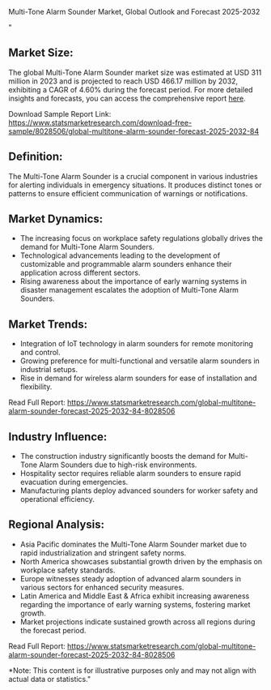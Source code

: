 Multi-Tone Alarm Sounder Market, Global Outlook and Forecast 2025-2032


"<html>
<h2>Market Size:</h2>
<p>The global Multi-Tone Alarm Sounder market size was estimated at USD 311 million in 2023 and is projected to reach USD 466.17 million by 2032, exhibiting a CAGR of 4.60% during the forecast period. For more detailed insights and forecasts, you can access the comprehensive report <a href='https://www.statsmarketresearch.com/global-multitone-alarm-sounder-forecast-2025-2032-84-8028506'>here</a>.</p>
<p>Download Sample Report Link: <a href='https://www.statsmarketresearch.com/download-free-sample/8028506/global-multitone-alarm-sounder-forecast-2025-2032-84'>https://www.statsmarketresearch.com/download-free-sample/8028506/global-multitone-alarm-sounder-forecast-2025-2032-84</a></p>

<h2>Definition:</h2>
<p>The Multi-Tone Alarm Sounder is a crucial component in various industries for alerting individuals in emergency situations. It produces distinct tones or patterns to ensure efficient communication of warnings or notifications.</p>

<h2>Market Dynamics:</h2>
<ul>
<li>The increasing focus on workplace safety regulations globally drives the demand for Multi-Tone Alarm Sounders.</li>
<li>Technological advancements leading to the development of customizable and programmable alarm sounders enhance their application across different sectors.</li>
<li>Rising awareness about the importance of early warning systems in disaster management escalates the adoption of Multi-Tone Alarm Sounders.</li>
</ul>

<h2>Market Trends:</h2>
<ul>
<li>Integration of IoT technology in alarm sounders for remote monitoring and control.</li>
<li>Growing preference for multi-functional and versatile alarm sounders in industrial setups.</li>
<li>Rise in demand for wireless alarm sounders for ease of installation and flexibility.</li>
</ul>
<p>Read Full Report: <a href='https://www.statsmarketresearch.com/global-multitone-alarm-sounder-forecast-2025-2032-84-8028506'>https://www.statsmarketresearch.com/global-multitone-alarm-sounder-forecast-2025-2032-84-8028506</a></p>

<h2>Industry Influence:</h2>
<ul>
<li>The construction industry significantly boosts the demand for Multi-Tone Alarm Sounders due to high-risk environments.</li>
<li>Hospitality sector requires reliable alarm sounders to ensure rapid evacuation during emergencies.</li>
<li>Manufacturing plants deploy advanced sounders for worker safety and operational efficiency.</li>
</ul>

<h2>Regional Analysis:</h2>
<ul>
<li>Asia Pacific dominates the Multi-Tone Alarm Sounder market due to rapid industrialization and stringent safety norms.</li>
<li>North America showcases substantial growth driven by the emphasis on workplace safety standards.</li>
<li>Europe witnesses steady adoption of advanced alarm sounders in various sectors for enhanced security measures.</li>
<li>Latin America and Middle East & Africa exhibit increasing awareness regarding the importance of early warning systems, fostering market growth.</li>
<li>Market projections indicate sustained growth across all regions during the forecast period.</li>
</ul>
<p>Read Full Report: <a href='https://www.statsmarketresearch.com/global-multitone-alarm-sounder-forecast-2025-2032-84-8028506'>https://www.statsmarketresearch.com/global-multitone-alarm-sounder-forecast-2025-2032-84-8028506</a></p>
</html>

*Note: This content is for illustrative purposes only and may not align with actual data or statistics."
